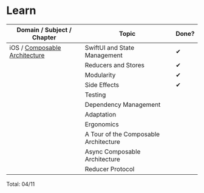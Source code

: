 # Learn

| Domain / Subject / Chapter | Topic | Done? |
| -------------------------- | ----- | ----- |
|  iOS / [Composable Architecture](https://www.pointfree.co/collections/composable-architecture) | SwiftUI and State Management | ✔︎ |
|                                | Reducers and Stores | ✔︎ |
|                                | Modularity | ✔︎ |
|                                | Side Effects | ✔︎ |
|                                | Testing |  |
|                                | Dependency Management |  |
|                                | Adaptation |  |
|                                | Ergonomics |  |
|                                | A Tour of the Composable Architecture |  |
|                                | Async Composable Architecture |  |
|                                | Reducer Protocol |  |


Total: 04/11
